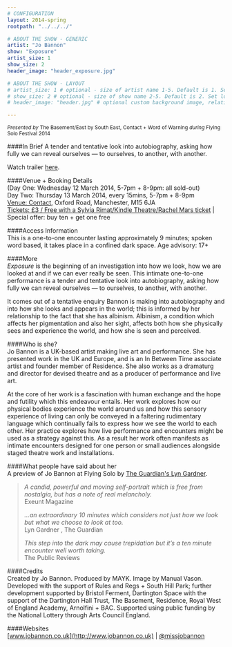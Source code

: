```yaml
---
# CONFIGURATION
layout: 2014-spring
rootpath: "../../../"

# ABOUT THE SHOW - GENERIC
artist: "Jo Bannon"
show: "Exposure"
artist_size: 1
show_size: 2
header_image: "header_exposure.jpg"

# ABOUT THE SHOW - LAYOUT
# artist_size: 1 # optional - size of artist name 1-5. Default is 1. Set longer names to lower values
# show_size: 2 # optional - size of show name 2-5. Default is 2. Set longer names to lower values
# header_image: "header.jpg" # optional custom background image, relative to current page

---
```

<small>*Presented by* The Basement/East by South East, Contact + Word of Warning *during* Flying Solo Festival 2014</small>       

####In Brief
A tender and tentative look into autobiography, asking how fully we can reveal ourselves — to ourselves, to another, with another.          
               
Watch trailer [here](http://vimeo.com/68437394).        
        
####Venue + Booking Details        
(Day One: Wednesday 12 March 2014, 5-7pm + 8-9pm: all sold-out)     
Day Two: Thursday 13 March 2014, every 15mins, 5-7pm + 8-9pm        
[Venue: Contact](http://contactmcr.com/visit/getting-here), Oxford Road, Manchester, M15 6JA        
[Tickets: £3 / Free with a Sylvia Rimat/Kindle Theatre/Rachel Mars ticket](http://contactmcr.com/whats-on/12866-fs2014-jo-bannon-exposure/booking) | Special offer: buy ten + get one free
                       
####Access Information      
This is a one-to-one encounter lasting approximately 9 minutes; spoken word based, it takes place in a confined dark space. Age advisory: 17+    
        
####More      
*Exposure* is the beginning of an investigation into how we look, how we are looked at and if we can ever really be seen. This intimate one-to-one performance is a tender and tentative look into autobiography, asking how fully we can reveal ourselves — to ourselves, to another, with another.        
        
It comes out of a tentative enquiry Bannon is making into autobiography and into how she looks and appears in the world; this is informed by her relationship to the fact that she has albinism. Albinism, a condition which affects her pigmentation and also her sight, affects both how she physically sees and experience the world, and how she is seen and perceived.          
        
####Who is she?    
Jo Bannon is a UK-based artist making live art and performance. She has presented work in the UK and Europe, and is an In Between Time associate artist and founder member of Residence. She also works as a dramaturg and director for devised theatre and as a producer of performance and live art.        
        
At the core of her work is a fascination with human exchange and the hope and futility which this endeavour entails. Her work explores how our physical bodies experience the world around us and how this sensory experience of living can only be conveyed in a faltering rudimentary language which continually fails to express how we see the world to each other. Her practice explores how live performance and encounters might be used as a strategy against this. As a result her work often manifests as intimate encounters designed for one person or small audiences alongside staged theatre work and installations.        
              
####What people have said about her       
A preview of Jo Bannon at Flying Solo by [The Guardian's Lyn Gardner](http://www.theguardian.com/stage/2014/mar/07/this-weeks-new-theatre).        
>*A candid, powerful and moving self-portrait which is free from nostalgia, but has a note of real melancholy.*<br>Exeunt Magazine        
>            
>*...an extraordinary 10 minutes which considers not just how we look but what we choose to look at too.*<br>Lyn Gardner , The Guardian
>         
>*This step into the dark may cause trepidation but it’s a ten minute encounter well worth taking.*<br>The Public Reviews        
    
####Credits        
Created by Jo Bannon. Produced by MAYK. Image by Manual Vason.         
Developed with the support of Rules and Regs + South Hill Park; further development supported by Bristol Ferment, Dartington Space with the support of the Dartington Hall Trust, The Basement, Residence, Royal West of England Academy, Arnolfini + BAC. Supported using public funding by the National Lottery through Arts Council England.      
        
####Websites        
[www.jobannon.co.uk](http://www.jobannon.co.uk) | [@missjobannon](http://twitter.com/missjobannon)
